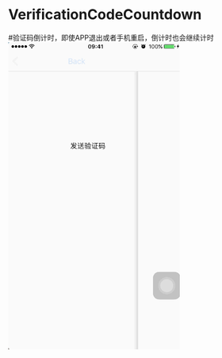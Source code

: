 # VerificationCodeCountdown
#验证码倒计时，即使APP退出或者手机重启，倒计时也会继续计时
![image](https://github.com/yataoli/VerificationCodeCountdown/raw/master/短信倒计时/XGT.gif)
